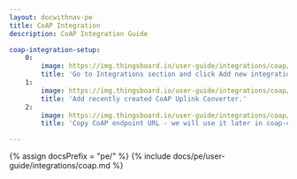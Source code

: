 ```yaml
---
layout: docwithnav-pe
title: CoAP Integration
description: CoAP Integration Guide 

coap-integration-setup:
    0:
        image: https://img.thingsboard.io/user-guide/integrations/coap/coap-integration-setup-1-pe.png
        title: 'Go to Integrations section and click Add new integration button. Name it CoAP Integration, select type COAP.'
    1:
        image: https://img.thingsboard.io/user-guide/integrations/coap/coap-integration-setup-2-pe.png
        title: 'Add recently created CoAP Uplink Converter.'
    2:
        image: https://img.thingsboard.io/user-guide/integrations/coap/coap-integration-setup-3-pe.png
        title: 'Copy CoAP endpoint URL - we will use it later in coap-client for testing CoAP Integration. Click "Add" to create an integration.'

---
```

{% assign docsPrefix = "pe/" %}
{% include docs/pe/user-guide/integrations/coap.md %}
